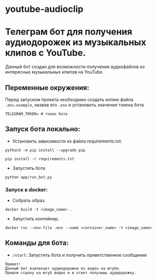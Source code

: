 # youtube-audioclip

# Телеграм бот для получения аудиодорожек из музыкальных клипов с YouTube.
Данный бот создан для возможности получения аудиофайлов 
из интересных музыкальных клипов на YouTube. 


## Переменные окружения:

Перед запуском проекта необходимо создать копию файла
```.env.example```, назвав его ```.env``` и установить значение токена бота

```dotenv
TELEGRAM_TOKEN= # токен бота
```

## Запуск бота локально:

- Установить зависимости из файла requirements.txt:

```shell
python3 -m pip install --upgrade pip
```

```shell
pip install -r requirements.txt
```
- Запустить бота

```shell
python app/run_bot.py
```

### Запуск в docker:

- Cобрать образ.
```shell
docker build -t <image_name> .
```
- Запустить контейнер.
```shell
docker run --env-file .env --name <container_name> -t <image_name>
```

## Команды для бота:

- ```/start```: Запустить бота и получить приветственное сообщение

```text
Привет!
Данный бот извлекает аудиодорожки из видео на ютубе.
Пришли ссылку на ютуб видео и в ответ получишь аудидорожку.
```
